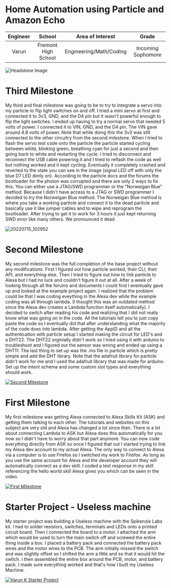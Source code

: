 ﻿# Home Automation using Particle and Amazon Echo


| **Engineer** | **School** | **Area of Interest** | **Grade** |
|:--:|:--:|:--:|:--:|
| Varun | Fremont High School | Engineering/Math/Coding | Incoming Sophomore

![Headstone Image](https://user-images.githubusercontent.com/107944435/176736426-d27e85cc-f735-488e-835c-b720ac0dfc0b.JPG)

 # Third Milestone 


My third and final milestone was going to be to try to integrate a servo into my particle to flip light switches on and off. I tried a mini servo at first and connected it to 3v3, GND, and the D4 pin but it wasn't powerful enough to flip the light switches. I ended up having to try a normal servo that needed 5 volts of power. I connected it to VIN, GND, and the D4 pin. The VIN gave around 4.8 volts of power. Note that while doing this the 3v3 was still connected to the other circuitry from the second milestone. When I tried to flash the servo test code onto the particle the particle started cycling between white, blinking green, breathing cyan for just a second and then going back to white and restarting the cycle. I tried to disconnect and reconnect the USB cable powering it and I tried to reflash the code as well but nothing worked and it kept cycling. Eventually it completely crashed and reverted to the state you can see in the image (signal LED off with only the blue D7 LED dimly on). According to the particle docs and the forums the bootloader for the photon was corrupted and there are only 2 ways to fix this. You can either use a JTAG/SWD programmer or the "Norweigan Blue" method. Because I didn't have access to a JTAG or SWD programmer I decided to try the Norweigan Blue method. The Norweigan Blue method is where you take a working particle and connect it to the dead particle and basically use it like jumper cables and to wipe and reprogram the bootloader. After trying to get it to work for 3 hours it just kept returning SWD error like many others. We pronounced it dead 

![20220715_102952](https://user-images.githubusercontent.com/107944435/180036693-0d1576c5-4b23-4965-94a5-d7ca41ede115.jpg)

 # Second Milestone
 
 
My second milestone was the full completion of the base project without any modifications. First I figured out how particle worked, their CLI, their API, and everything else. Then I tried to figure out how to link particle to Alexa but I had no luck and couldn't figure it out at all. After a week of looking through all the forums and documents I could find I eventually gave up and looked at the example project again. I realized that the problem could be that I was coding eveything in the Alexa dev while the example coding was all through lambda. (I thought this was an outdated method since the Alexa dev creates a Lambda function itself automatically). I decided to switch after reading his code and realizing that I did not really know what was going on in the code. All the tutorials tell you to just copy paste the code so I eventually did that after understanding what the majority of the code does into lambda. After getting the AppID and all the authentication with particle setup I started making the circuit for LED's and a DHT22. The DHT22 orginially didn't work so I tried using it with arduino to troubleshoot and I figured out the sensor was wrong and ended up using a DHT11. The last thing to set up was the .ino file in particle which is pretty simple and add the DHT library. Note that the adafruit library for particle didn't work for me and I used the adafruit library that was made for arduino. Set up the intent schema and some custom slot types and everything should work.

[![Second Milestone](https://res.cloudinary.com/marcomontalbano/image/upload/v1657838671/video_to_markdown/images/youtube--M-2lPy64P-0-c05b58ac6eb4c4700831b2b3070cd403.jpg)](https://www.youtube.com/watch?v=M-2lPy64P-0 "Second Milestone")
# First Milestone
  

My first milestone was getting Alexa connected to Alexa Skills Kit (ASK) and getting them talking to each other. The tutorials and websites on this subject are very old and Alexa has changed a lot since then. There is a lot about connecting Lambda to ASK but Alexa does this automatically for you now so I didn't have to worry about that part anymore. You can now code everything directly from ASK so once I figured that out I started trying to link my Alexa dev account to my actual Alexa. The only way to connect to Alexa via a computer is to use Firefox so I switched my work to Firefox. As long as you use the same account for Alexa and the developer account they will automatically connect as a dev skill. I coded a test response in my skill referencing the hello world skill Alexa gives you which can be seen in the video. 

[![First Milestone](https://res.cloudinary.com/marcomontalbano/image/upload/v1656604140/video_to_markdown/images/youtube--Fum1yOzwwfg-c05b58ac6eb4c4700831b2b3070cd403.jpg)](https://www.youtube.com/watch?v=Fum1yOzwwfg "First Milestone")

# Starter Project - Useless machine
  

My starter project was building a Useless machine with the Spikenzie Labs kit. I had to solder resistors, switches, terminals and LEDs onto a printed circuit board. Then I connected the board to a motor. I attached the arm which would be used to turn the main switch off and screwed the entire thing inside a box. I placed a battery pack and connected the battery pack wires and the motor wires to the PCB. The arm initially missed the switch and was slightly offset so I shifted the arm a little and so that it would hit the switch. I then assembled the entire box around the PCB, motor, and battery pack.  I made sure everything worked and that's how I built my Useless Machine. 

[![Varun K Starter Project](https://res.cloudinary.com/marcomontalbano/image/upload/v1655914257/video_to_markdown/images/youtube--k8xlz6fg6z4-c05b58ac6eb4c4700831b2b3070cd403.jpg)](https://www.youtube.com/watch?v=k8xlz6fg6z4 "Starter Project")
